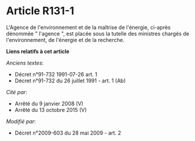 # Article R131-1

L'Agence de l'environnement et de la maîtrise de l'énergie, ci-après dénommée " l'agence ", est placée sous la tutelle des
ministres chargés de l'environnement, de l'énergie et de la recherche.

**Liens relatifs à cet article**

_Anciens textes_:

  - Décret n°91-732 1991-07-26 art. 1
  - Décret n°91-732 du 26 juillet 1991 - art. 1 (Ab)

_Cité par_:

  - Arrêté du 9 janvier 2008 (V)
  - Arrêté du 13 octobre 2015 (V)

_Modifié par_:

  - Décret n°2009-603 du 28 mai 2009 - art. 2
